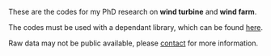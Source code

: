 These are the codes for my PhD research on **wind turbine** and **wind farm**.

The codes must be used with a dependant library, which can be found [here](https://github.com/SoapClancy/Python_Project_common_package).

Raw data may not be public available, please [contact](mailto:mingzhe.zou@ed.ac.uk) for more information.
